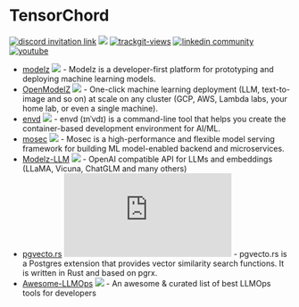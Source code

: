 # TensorChord

<a href="https://discord.gg/KqswhpVgdU"><img alt="discord invitation link" src="https://dcbadge.vercel.app/api/server/KqswhpVgdU?style=flat"></a>
[![](https://shields.io/github/stars/tensorchord?style=social)](https://github.com/tensorchord/)
<a href="https://twitter.com/TensorChord"><img src="https://img.shields.io/twitter/follow/TensorChord?style=social" alt="trackgit-views" /></a>
<a href="https://www.linkedin.com/company/tensorchord"><img src="https://img.shields.io/badge/TensorChord-51-white?logo=linkedin&style=social" alt="linkedin community"></a>
<a href="https://www.youtube.com/channel/UCCA7u-PLO1fP8j1X7Pgut1Q"><img src="https://img.shields.io/youtube/channel/subscribers/UCCA7u-PLO1fP8j1X7Pgut1Q?label=%40TensorChord&style=social" alt="youtube"></a>
<!-- <a href="https://tensorchord.medium.com/"><img src="https://img.shields.io/badge/Medium-@TensorChord-12100E?logo=medium&logoColor=white&style=plastic" alt="medium"></a> -->

- [modelz](https://modelz.ai) [![](https://img.shields.io/badge/modelz.ai-455946.svg?style=socail&logo=googlechrome&logoColor=white)](https://modelz.ai) - Modelz is a developer-first platform for prototyping and deploying machine learning models.
- [OpenModelZ](https://github.com/tensorchord/openmodelz) [![](https://shields.io/github/stars/tensorchord/openmodelz?style=social)](https://github.com/tensorchord/openmodelz) - One-click machine learning deployment (LLM, text-to-image and so on) at scale on any cluster (GCP, AWS, Lambda labs, your home lab, or even a single machine).
- [envd](https://github.com/tensorchord/envd) [![](https://shields.io/github/stars/tensorchord/envd?style=social)](https://github.com/tensorchord/envd) - envd (ɪnˈvdɪ) is a command-line tool that helps you create the container-based development environment for AI/ML.
- [mosec](https://github.com/mosecorg/mosec) [![](https://shields.io/github/stars/mosecorg/mosec?style=social)](https://github.com/mosecorg/mosec) - Mosec is a high-performance and flexible model serving framework for building ML model-enabled backend and microservices.
- [Modelz-LLM](https://github.com/tensorchord/modelz-llm) ![](https://img.shields.io/github/stars/tensorchord/modelz-llm.svg?style=social) - OpenAI compatible API for LLMs and embeddings (LLaMA, Vicuna, ChatGLM and many others)
- [pgvecto.rs](https://github.com/tensorchord/pgvecto.rs/) [![](https://shields.io/github/stars/tensorchord/pgvecto.rs?style=social)](https://github.com/tensorchord/pgvecto.rs) - pgvecto.rs is a Postgres extension that provides vector similarity search functions. It is written in Rust and based on pgrx.
- [Awesome-LLMOps](https://github.com/tensorchord/Awesome-LLMOps) [![](https://shields.io/github/stars/tensorchord/awesome-llmops?style=social)](https://github.com/tensorchord/awesome-llmops) - An awesome & curated list of best LLMOps tools for developers
